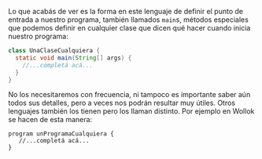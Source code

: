 Lo que acabás de ver es la forma en este lenguaje de definir el punto de entrada a nuestro programa, también llamados `main`s, métodos especiales que podemos definir en cualquier clase que dicen qué hacer cuando inicia nuestro programa:

```java
class UnaClaseCualquiera {
  static void main(String[] args) {
    //...completá acá...
  }
}
```

No los necesitaremos con frecuencia, ni tampoco es importante saber aún todos sus detalles, pero a veces nos podrán resultar muy útiles. Otros lenguajes también los tienen pero los llaman distinto. Por ejemplo en Wollok <i class="da da-wollok"></i> se hacen de esta manera:

```wollok
program unProgramaCualquiera {
   //...completá acá...
}
```
